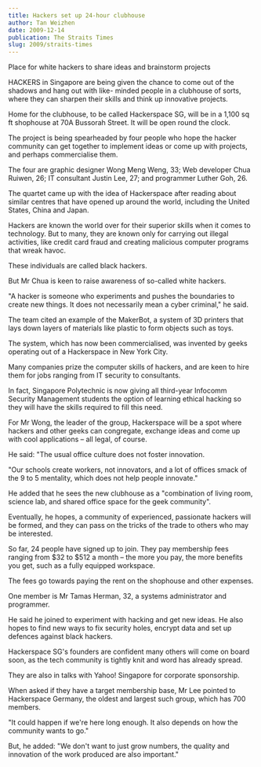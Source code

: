 ```yaml
---
title: Hackers set up 24-hour clubhouse
author: Tan Weizhen
date: 2009-12-14
publication: The Straits Times
slug: 2009/straits-times
---
```


Place for white hackers to share ideas and brainstorm projects

HACKERS in Singapore are being given the chance to come out of the shadows and hang out with like- minded people in a clubhouse of sorts, where they can sharpen their skills and think up innovative projects.

Home for the clubhouse, to be called Hackerspace SG, will be in a 1,100 sq ft shophouse at 70A Bussorah Street. It will be open round the clock.

The project is being spearheaded by four people who hope the hacker community can get together to implement ideas or come up with projects, and perhaps commercialise them.

The four are graphic designer Wong Meng Weng, 33; Web developer Chua Ruiwen, 26; IT consultant Justin Lee, 27; and programmer Luther Goh, 26.

The quartet came up with the idea of Hackerspace after reading about similar centres that have opened up around the world, including the United States, China and Japan.

Hackers are known the world over for their superior skills when it comes to technology. But to many, they are known only for carrying out illegal activities, like credit card fraud and creating malicious computer programs that wreak havoc.

These individuals are called black hackers.

But Mr Chua is keen to raise awareness of so-called white hackers.

"A hacker is someone who experiments and pushes the boundaries to create new things. It does not necessarily mean a cyber criminal," he said.

The team cited an example of the MakerBot, a system of 3D printers that lays down layers of materials like plastic to form objects such as toys.

The system, which has now been commercialised, was invented by geeks operating out of a Hackerspace in New York City.

Many companies prize the computer skills of hackers, and are keen to hire them for jobs ranging from IT security to consultants.

In fact, Singapore Polytechnic is now giving all third-year Infocomm Security Management students the option of learning ethical hacking so they will have the skills required to fill this need.

For Mr Wong, the leader of the group, Hackerspace will be a spot where hackers and other geeks can congregate, exchange ideas and come up with cool applications – all legal, of course.

He said: "The usual office culture does not foster innovation.

"Our schools create workers, not innovators, and a lot of offices smack of the 9 to 5 mentality, which does not help people innovate."

He added that he sees the new clubhouse as a "combination of living room, science lab, and shared office space for the geek community".

Eventually, he hopes, a community of experienced, passionate hackers will be formed, and they can pass on the tricks of the trade to others who may be interested.

So far, 24 people have signed up to join. They pay membership fees ranging from $32 to $512 a month – the more you pay, the more benefits you get, such as a fully equipped workspace.

The fees go towards paying the rent on the shophouse and other expenses.

One member is Mr Tamas Herman, 32, a systems administrator and programmer.

He said he joined to experiment with hacking and get new ideas. He also hopes to find new ways to fix security holes, encrypt data and set up defences against black hackers.

Hackerspace SG's founders are confident many others will come on board soon, as the tech community is tightly knit and word has already spread.

They are also in talks with Yahoo! Singapore for corporate sponsorship.

When asked if they have a target membership base, Mr Lee pointed to Hackerspace Germany, the oldest and largest such group, which has 700 members.

"It could happen if we're here long enough. It also depends on how the community wants to go."

But, he added: "We don't want to just grow numbers, the quality and innovation of the work produced are also important."
